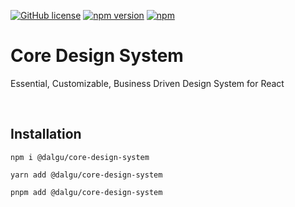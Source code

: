 [![GitHub license](https://img.shields.io/badge/license-MIT-blue.svg)](https://github.com/facebook/react/blob/main/LICENSE)
[![npm version](https://img.shields.io/npm/v/@dalgu/core-design-system.svg)](https://www.npmjs.com/package/@dalgu/core-design-system)
[![npm](https://img.shields.io/npm/dm/@dalgu/core-design-system.svg)](https://www.npmjs.com/package/@dalgu/core-design-system)

# Core Design System

Essential, Customizable, Business Driven Design System for React

<br/>

## Installation

```
npm i @dalgu/core-design-system
```

```
yarn add @dalgu/core-design-system
```

```
pnpm add @dalgu/core-design-system
```

<br/>
